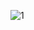 ![1](https://user-images.githubusercontent.com/53888108/116503975-4d750a00-a8f2-11eb-8b17-230cbae4e3e8.PNG)
